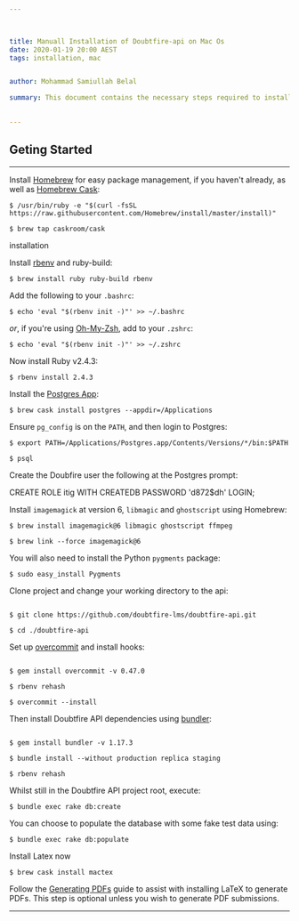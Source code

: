 ```yaml
---

 

title: Manuall Installation of Doubtfire-api on Mac Os
date: 2020-01-19 20:00 AEST
tags: installation, mac


author: Mohammad Samiullah Belal

summary: This document contains the necessary steps required to install Doubtfire-API on MAC OS. These steps include installing Homebrew, Homebrew Cask, rbenv, ruby build, Postgres, native tools, and Doubtfire API dependencies. Finally you need populate doubtfire.  
 

---
```


 

## Geting Started

 

---

 

Install [Homebrew](http://brew.sh) for easy package management, if you haven't already, as well as [Homebrew Cask](http://caskroom.io):

 
```
$ /usr/bin/ruby -e "$(curl -fsSL https://raw.githubusercontent.com/Homebrew/install/master/install)"

$ brew tap caskroom/cask

```

installation

Install [rbenv](https://github.com/sstephenson/rbenv) and ruby-build:

 
```
$ brew install ruby ruby-build rbenv
```

Add the following to your `.bashrc`:

```
$ echo 'eval "$(rbenv init -)"' >> ~/.bashrc
```
 
_or_, if you're using [Oh-My-Zsh](http://ohmyz.sh), add to your `.zshrc`:

```
$ echo 'eval "$(rbenv init -)"' >> ~/.zshrc
```

Now install Ruby v2.4.3:
 
```
$ rbenv install 2.4.3
```
Install the [Postgres App](http://postgresapp.com):

```
$ brew cask install postgres --appdir=/Applications
```
 
Ensure `pg_config` is on the `PATH`, and then login to Postgres:

```
$ export PATH=/Applications/Postgres.app/Contents/Versions/*/bin:$PATH

$ psql
``` 

Create the Doubfire user the following at the Postgres prompt:

 

CREATE ROLE itig WITH CREATEDB PASSWORD 'd872$dh' LOGIN;

 

Install `imagemagick` at version 6, `libmagic` and `ghostscript` using Homebrew:

```
$ brew install imagemagick@6 libmagic ghostscript ffmpeg

$ brew link --force imagemagick@6
```

You will also need to install the Python `pygments` package:

 
```
$ sudo easy_install Pygments
```
 

Clone project and change your working directory to the api:

 ```

$ git clone https://github.com/doubtfire-lms/doubtfire-api.git

$ cd ./doubtfire-api
```
 

Set up [overcommit](https://github.com/brigade/overcommit) and install hooks:

 ```

$ gem install overcommit -v 0.47.0

$ rbenv rehash

$ overcommit --install

```

Then install Doubtfire API dependencies using [bundler](http://bundler.io):

``` 

$ gem install bundler -v 1.17.3

$ bundle install --without production replica staging

$ rbenv rehash
```
 

Whilst still in the Doubtfire API project root, execute:

 
```
$ bundle exec rake db:create
```
 

You can choose to populate the database with some fake test data using:

 
```
$ bundle exec rake db:populate
```

Install Latex now

```
$ brew cask install mactex
```

Follow the [Generating PDFs](/doubtfire-lms/doubtfire-api/wiki/Generating-PDFs) guide to assist with installing LaTeX to generate PDFs. This step is optional unless you wish to generate PDF submissions.




 

---